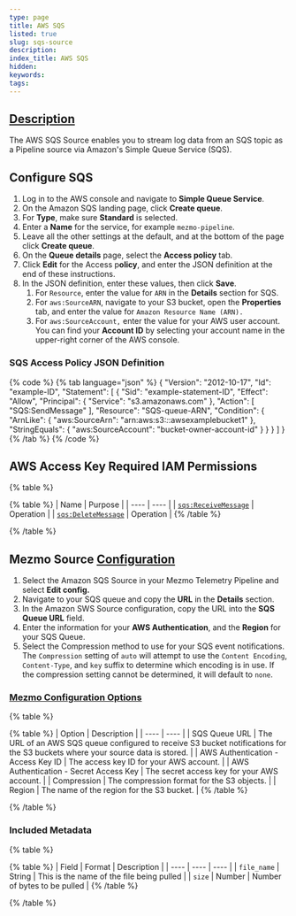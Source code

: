 ```yaml
---
type: page
title: AWS SQS
listed: true
slug: sqs-source
description: 
index_title: AWS SQS
hidden: 
keywords: 
tags: 
---
```



## [Description](https://docs.mezmo.com/docs/aws-s3-via-sqs-pipeline-source#description)

The AWS SQS Source enables you to stream log data from an SQS topic as a Pipeline source via Amazon's Simple Queue Service (SQS).

## Configure SQS

1. Log in to the AWS console and navigate to **Simple Queue Service**.
2. On the Amazon SQS landing page, click **Create queue**.
3. For **Type**, make sure **Standard** is selected.
4. Enter a **Name** for the service, for example `mezmo-pipeline`.
5. Leave all the other settings at the default, and at the bottom of the page click **Create queue**.
6. On the **Queue details** page, select the **Access policy** tab.
7. Click **Edit** for the Access p**olicy**, and enter the JSON definition at the end of these instructions.
8. In the JSON definition, enter these values, then click **Save**.
    1. For `Resource`, enter the value for `ARN` in the **Details** section for SQS.
    2. For `aws:SourceARN`, navigate to your S3 bucket, open the **Properties** tab, and enter the value for `Amazon Resource Name (ARN).`
    3. For `aws:SourceAccount,` enter the value for your AWS user account. You can find your **Account ID** by selecting your account name in the upper-right corner of the AWS console.

### SQS Access Policy JSON Definition

{% code %}
{% tab language="json" %}
{
"Version": "2012-10-17",
"Id": "example-ID",
"Statement": [
{
"Sid": "example-statement-ID",
"Effect": "Allow",
"Principal": {
"Service": "s3.amazonaws.com"
},
"Action": [
"SQS:SendMessage"
],
"Resource": "SQS-queue-ARN",
"Condition": {
"ArnLike": {
"aws:SourceArn": "arn:aws:s3:*:*:awsexamplebucket1"
},
"StringEquals": {
"aws:SourceAccount": "bucket-owner-account-id"
}
}
}
]
}
{% /tab %}
{% /code %}

## AWS Access Key Required IAM Permissions

{% table %}

{% table %}
| Name | Purpose | 
| ---- | ---- | 
| [`sqs:ReceiveMessage`](https://docs.aws.amazon.com/AWSSimpleQueueService/latest/APIReference/API_ReceiveMessage.html) | Operation | 
| [`sqs:DeleteMessage`](https://docs.aws.amazon.com/AWSSimpleQueueService/latest/APIReference/API_DeleteMessage.html) | Operation | 
{% /table %}

{% /table %}

## Mezmo Source [Configuration](https://docs.mezmo.com/docs/aws-s3-via-sqs-pipeline-source#configuration)

1. Select the Amazon SQS Source in your Mezmo Telemetry Pipeline and select **Edit config.**
2. Navigate to your SQS queue and copy the **URL** in the **Details** section.
3. In the Amazon SWS Source configuration, copy the URL into the **SQS Queue URL** field.
4. Enter the information for your **AWS Authentication**, and the **Region** for your SQS Queue.
5. Select the Compression method to use for your SQS event notifications. The `Compression` setting of `auto` will attempt to use the `Content Encoding`, `Content-Type`, and `key` suffix to determine which encoding is in use. If the compression setting cannot be determined, it will default to `none`.

### [Mezmo Configuration Options](https://docs.mezmo.com/docs/aws-s3-via-sqs-pipeline-source#mezmo-configuration-options)

{% table %}

{% table %}
| Option | Description | 
| ---- | ---- | 
| SQS Queue URL | The URL of an AWS SQS queue configured to receive S3 bucket notifications for the S3 buckets where your source data is stored. | 
| AWS Authentication - Access Key ID | The access key ID for your AWS account. | 
| AWS Authentication - Secret Access Key | The secret access key for your AWS account. | 
| Compression | The compression format for the S3 objects. | 
| Region | The name of the region for the S3 bucket. | 
{% /table %}

{% /table %}

### Included Metadata

{% table %}

{% table %}
| Field | Format | Description | 
| ---- | ---- | ---- | 
| `file_name` | String | This is the name of the file being pulled | 
| `size` | Number | Number of bytes to be pulled | 
{% /table %}

{% /table %}
